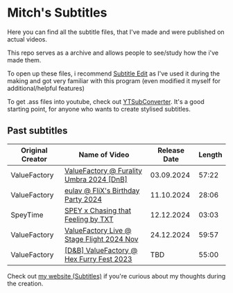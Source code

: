 # Mitch's Subtitles

Here you can find all the subtitle files, that I've made and were published on actual videos.

This repo serves as a archive and allows people to see/study how the i've made them.

To open up these files, i recommend [Subtitle Edit](https://github.com/SubtitleEdit/subtitleedit/) as I've used it during the making and got very familiar with this program (even modified it myself for additional/helpful features)

To get .ass files into youtube, check out [YTSubConverter](https://github.com/arcusmaximus/YTSubConverter). It's a good starting point, for anyone who wants to create stylised subtitles.

## Past subtitles

| Original Creator  | Name of Video  | Release Date | Length |
|--|--|--|--|
| ValueFactory | [ValueFactory @ Furality Umbra 2024 [DnB]](https://www.youtube.com/watch?v=YHAv69l-8Tg) | 03.09.2024 | 57:22 |
| ValueFactory | [eulav @ FliX's Birthday Party 2024](https://www.youtube.com/watch?v=VwPr-u_3rqQ) | 11.10.2024 | 28:06 |
| SpeyTime  | [SPEY x Chasing that Feeling by TXT](https://www.youtube.com/watch?v=z6uFoDok0aE) | 12.12.2024 | 03:03 |
| ValueFactory | [ValueFactory Live @ Stage Flight 2024 Nov](https://www.youtube.com/watch?v=GC5rEZr03NY) | 24.12.2024 | 59:57 |
| ValueFactory | [[D&B] ValueFactory @ Hex Furry Fest 2023](https://www.youtube.com/watch?v=fK-eoThm3io) | TBD | 55:00 |

Check out [my website (Subtitles)](https://mitchsirco.ch/subtitles) if you're curious about my thoughts during the creation.
